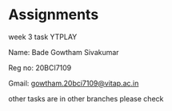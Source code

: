 # Assignments

week 3 task
YTPLAY 

Name: Bade Gowtham Sivakumar

Reg no: 20BCI7109

Gmail: gowtham.20bci7109@vitap.ac.in


other tasks are in other branches please check

